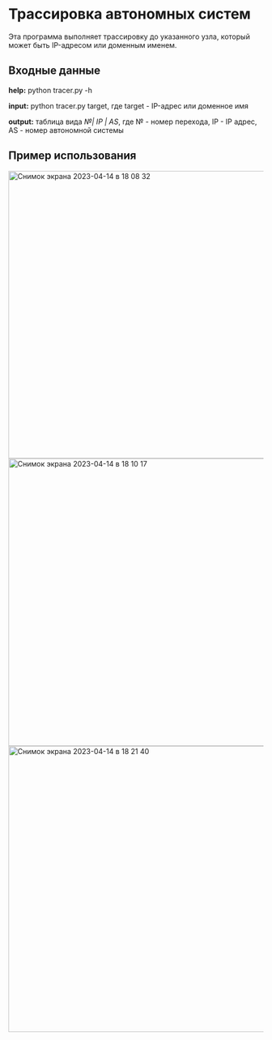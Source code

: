 # Трассировка автономных систем
Эта программа выполняет трассировку до указанного узла, который может быть IP-адресом или доменным именем. 

## Входные данные

**help:** python tracer.py -h

**input:** python tracer.py target, где target - IP-адрес или доменное имя
  
**output:** таблица вида *№| IP | AS*, где № - номер перехода, IP - IP адрес, AS - номер автономной системы

## Пример использования

<img width="568" alt="Снимок экрана 2023-04-14 в 18 08 32" src="https://user-images.githubusercontent.com/91218615/232052640-e7707e0f-820b-4528-acff-53d8f5263eb1.png">
<img width="568" alt="Снимок экрана 2023-04-14 в 18 10 17" src="https://user-images.githubusercontent.com/91218615/232052839-310b6cd4-86f1-482a-afbb-ff356fd98049.png">
<img width="565" alt="Снимок экрана 2023-04-14 в 18 21 40" src="https://user-images.githubusercontent.com/91218615/232055325-1bcd1a60-8f11-4035-87d7-486025a0e5df.png">
